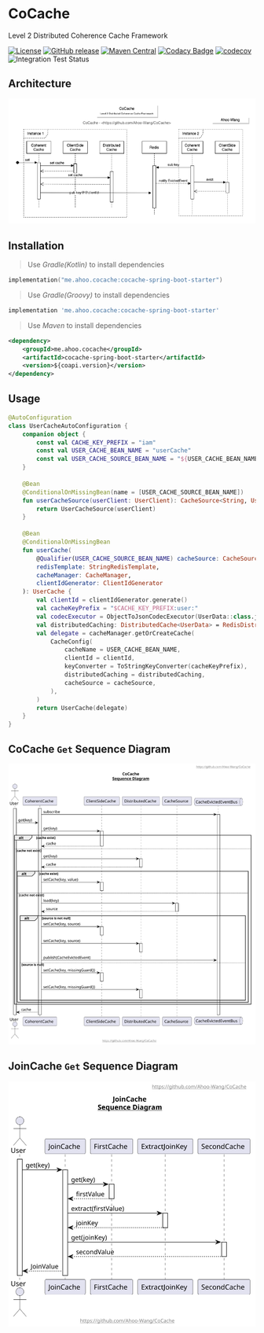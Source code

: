 # CoCache
Level 2 Distributed Coherence Cache Framework

[![License](https://img.shields.io/badge/license-Apache%202-4EB1BA.svg)](https://www.apache.org/licenses/LICENSE-2.0.html)
[![GitHub release](https://img.shields.io/github/release/Ahoo-Wang/CoCache.svg)](https://github.com/Ahoo-Wang/CoCache/releases)
[![Maven Central](https://maven-badges.herokuapp.com/maven-central/me.ahoo.cocache/cocache-core/badge.svg)](https://maven-badges.herokuapp.com/maven-central/me.ahoo.cocache/cocache-core)
[![Codacy Badge](https://app.codacy.com/project/badge/Grade/a2f3fd9b1e564fa3a3b558d1dfaf2a34)](https://www.codacy.com/gh/Ahoo-Wang/CoCache/dashboard?utm_source=github.com&amp;utm_medium=referral&amp;utm_content=Ahoo-Wang/CoCache&amp;utm_campaign=Badge_Grade)
[![codecov](https://codecov.io/gh/Ahoo-Wang/CoCache/branch/main/graph/badge.svg?token=NlFI44RCS4)](https://codecov.io/gh/Ahoo-Wang/CoCache)
![Integration Test Status](https://github.com/Ahoo-Wang/CoCache/actions/workflows/integration-test.yml/badge.svg)

## Architecture

<p align="center" style="text-align:center">
  <img src="document/Architecture.png" alt="Architecture"/>
</p>

## Installation

> Use *Gradle(Kotlin)* to install dependencies

```kotlin
implementation("me.ahoo.cocache:cocache-spring-boot-starter")
```

> Use *Gradle(Groovy)* to install dependencies

```groovy
implementation 'me.ahoo.cocache:cocache-spring-boot-starter'
```

> Use *Maven* to install dependencies

```xml
<dependency>
    <groupId>me.ahoo.cocache</groupId>
    <artifactId>cocache-spring-boot-starter</artifactId>
    <version>${coapi.version}</version>
</dependency>
```

## Usage

```kotlin
@AutoConfiguration
class UserCacheAutoConfiguration {
    companion object {
        const val CACHE_KEY_PREFIX = "iam"
        const val USER_CACHE_BEAN_NAME = "userCache"
        const val USER_CACHE_SOURCE_BEAN_NAME = "${USER_CACHE_BEAN_NAME}Source"
    }

    @Bean
    @ConditionalOnMissingBean(name = [USER_CACHE_SOURCE_BEAN_NAME])
    fun userCacheSource(userClient: UserClient): CacheSource<String, UserData> {
        return UserCacheSource(userClient)
    }

    @Bean
    @ConditionalOnMissingBean
    fun userCache(
        @Qualifier(USER_CACHE_SOURCE_BEAN_NAME) cacheSource: CacheSource<String, UserData>,
        redisTemplate: StringRedisTemplate,
        cacheManager: CacheManager,
        clientIdGenerator: ClientIdGenerator
    ): UserCache {
        val clientId = clientIdGenerator.generate()
        val cacheKeyPrefix = "$CACHE_KEY_PREFIX:user:"
        val codecExecutor = ObjectToJsonCodecExecutor(UserData::class.java, redisTemplate, JsonSerializer)
        val distributedCaching: DistributedCache<UserData> = RedisDistributedCache(redisTemplate, codecExecutor)
        val delegate = cacheManager.getOrCreateCache(
            CacheConfig(
                cacheName = USER_CACHE_BEAN_NAME,
                clientId = clientId,
                keyConverter = ToStringKeyConverter(cacheKeyPrefix),
                distributedCaching = distributedCaching,
                cacheSource = cacheSource,
            ),
        )
        return UserCache(delegate)
    }
}
```

## CoCache `Get` Sequence Diagram

<p align="center" style="text-align:center">
  <img src="document/CoCache-Get-Sequence-Diagram.svg" alt="CoCache-Get-Sequence-Diagram"/>
</p>

## JoinCache `Get` Sequence Diagram

<p align="center" style="text-align:center">
  <img src="document/JoinCache.svg" alt="JoinCache-Get-Sequence-Diagram"/>
</p>